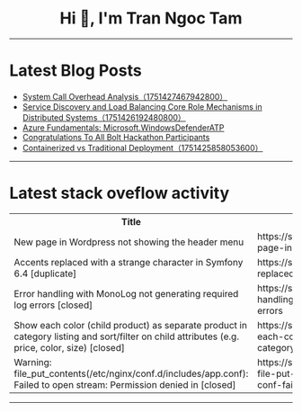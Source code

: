 <h1 align="center">Hi 👋, I'm Tran Ngoc Tam</h1>

---

# Latest Blog Posts 
<!-- BLOG-POST-LIST:START -->
- [System Call Overhead Analysis（1751427467942800）](https://dev.to/member_de57975b/system-call-overhead-analysis1751427467942800-18ik)
- [Service Discovery and Load Balancing Core Role Mechanisms in Distributed Systems（1751426192480800）](https://dev.to/member_de57975b/service-discovery-and-load-balancing-core-role-mechanisms-in-distributed-systems1751426192480800-5hk9)
- [Azure Fundamentals: Microsoft.WindowsDefenderATP](https://dev.to/devopsfundamentals/azure-fundamentals-microsoftwindowsdefenderatp-4in0)
- [Congratulations To All Bolt Hackathon Participants](https://dev.to/baghmama/congratulations-to-all-bolt-hackathon-participants-2ag1)
- [Containerized vs Traditional Deployment（1751425858053600）](https://dev.to/member_a5799784/containerized-vs-traditional-deployment1751425858053600-2i9l)
<!-- BLOG-POST-LIST:END -->

---

# Latest stack oveflow activity
<table>
  <tr><th>Title</th><th>Link</th></tr>
  <!-- STACKOVERFLOW:START --><tr><td>New page in Wordpress not showing the header menu</td><td>https://stackoverflow.com/questions/79686759/new-page-in-wordpress-not-showing-the-header-menu</td></tr><tr><td>Accents replaced with a strange character in Symfony 6.4 [duplicate]</td><td>https://stackoverflow.com/questions/79686543/accents-replaced-with-a-strange-character-in-symfony-6-4</td></tr><tr><td>Error handling with MonoLog not generating required log errors [closed]</td><td>https://stackoverflow.com/questions/79686324/error-handling-with-monolog-not-generating-required-log-errors</td></tr><tr><td>Show each color &lpar;child product&rpar; as separate product in category listing and sort/filter on child attributes &lpar;e.g. price, color, size&rpar; [closed]</td><td>https://stackoverflow.com/questions/79686220/show-each-color-child-product-as-separate-product-in-category-listing-and-sort</td></tr><tr><td>Warning: file_put_contents&lpar;/etc/nginx/conf.d/includes/app.conf&rpar;: Failed to open stream: Permission denied in [closed]</td><td>https://stackoverflow.com/questions/79686192/warning-file-put-contents-etc-nginx-conf-d-includes-app-conf-failed-to-open</td></tr><!-- STACKOVERFLOW:END -->
</table>

---


